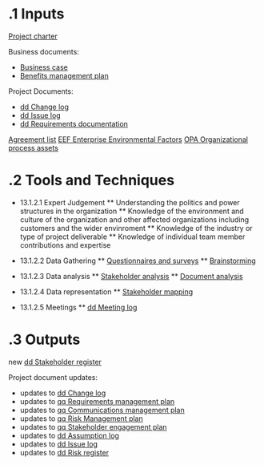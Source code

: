# .1 Inputs
[Project charter](../Project%20charter.md)

 Business documents:
* [Business case](../Business%20Documents/Business%20case.md)
* [Benefits management plan](../Business%20Documents/Benefits%20management%20plan.md)

Project Documents:
* [dd Change log](../Project%20Documents/dd%20Change%20log.md)
* [dd Issue log](../Project%20Documents/dd%20Issue%20log.md)
* [dd Requirements documentation](../Project%20Documents/dd%20Requirements%20documentation.md)

[Agreement list](../Business%20Documents/Agreement%20list.md)
[EEF Enterprise Environmental Factors](../EEF%20Enterprise%20Environmental%20Factors.md)
[OPA Organizational process assets](../OPA%20Organizational%20process%20assets.md)

# .2 Tools and Techniques
* 13.1.2.1 Expert Judgement
** Understanding the politics and power structures in the organization
** Knowledge of the environment and culture of the organization and other affected organizations including customers and the wider envinroment
** Knowledge of the industry or type of project deliverable
** Knowledge of individual team member contributions and expertise

* 13.1.2.2 Data Gathering
** [Questionnaires and surveys](../Tools%20and%20techniques/Questionnaires%20and%20surveys.md)
** [Brainstorming](../Tools%20and%20techniques/Brainstorming.md)
* 13.1.2.3 Data analysis
** [Stakeholder analysis](../Tools%20and%20techniques/Stakeholder%20analysis.md)
** [Document analysis](../Tools%20and%20techniques/Document%20analysis.md)
* 13.1.2.4 Data representation
** [Stakeholder mapping](../Tools%20and%20techniques/Stakeholder%20mapping.md)
* 13.1.2.5 Meetings
** [dd Meeting log](../Project%20Documents/dd%20Meeting%20log.md)

# .3 Outputs
new [dd Stakeholder register](../Project%20Documents/dd%20Stakeholder%20register.md)

Project document updates:
* updates to [dd Change log](../Project%20Documents/dd%20Change%20log.md)
* updates to [qq Requirements management plan](../Project%20Management%20Plans/qq%20Requirements%20management%20plan.md)
* updates to [qq Communications management plan](../Project%20Management%20Plans/qq%20Communications%20management%20plan.md)
* updates to [qq Risk Management plan](../Project%20Management%20Plans/qq%20Risk%20Management%20plan.md)
* updates to [qq Stakeholder engagement plan](../Project%20Management%20Plans/qq%20Stakeholder%20engagement%20plan.md)
* updates to [dd Assumption log](../Project%20Documents/dd%20Assumption%20log.md)
* updates to [dd Issue log](../Project%20Documents/dd%20Issue%20log.md)
* updates to [dd Risk register](../Project%20Documents/dd%20Risk%20register.md)




